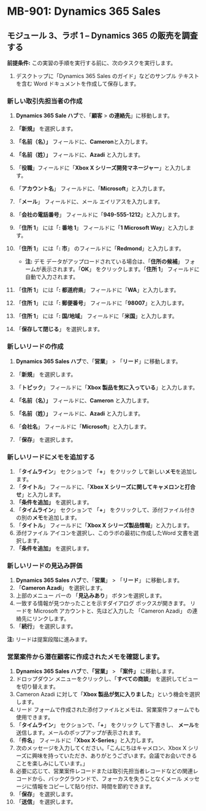 ﻿---
lab:
    title: '課題 01: Dynamics 365 Salesを調査'
    module: 'モジュール 03: Dynamics 365 Sales の概要'
---

# MB-901: Dynamics 365 Sales
## モジュール 3、ラボ 1 – Dynamics 365 の販売を調査する

**前提条件:** この実習の手順を実行する前に、次のタスクを実行します。

1. デスクトップに「Dynamics 365 Sales のガイド」などのサンプル テキストを含む Word ドキュメントを作成して保存します。

### 新しい取引先担当者の作成

1. **Dynamics 365 Sale ハブ**で、「**顧客** > **の連絡先**」に移動します。
1. **「新規」** を選択します。
1. **「名前（名）」** フィールドに、**Cameron**と入力します。
1. **「名前（姓）」** フィールドに、**Azadi** と入力します。
1. 「**役職**」フィールドに「**Xbox X シリーズ開発マネージャー**」と入力します。
1. 「**アカウント名**」 フィールドに、「**Microsoft**」と入力します。
1. 「**メール**」 フィールドに、メール エイリアスを入力します。
1. 「**会社の電話番号**」 フィールドに「**949-555-1212**」と入力します。
1. 「**住所 1**」 には「**: 番地 1**」 フィールドに「**1 Microsoft Way**」と入力します。
1. 「**住所 1**」 には「**: 市**」 のフィールドに「**Redmond**」と入力します。
    - **注:** デモ データがアップロードされている場合は、「**住所の候補**」 フォームが表示されます。「**OK**」 をクリックします。「**住所 1**」 フィールドに自動で入力されます。 
1. 「**住所 1**」 には「**: 都道府県**」 フィールドに「**WA**」と入力します。
1. 「**住所 1**」 には「**: 郵便番号**」 フィールドに「**98007**」と入力します。
1. 「**住所 1**」 には「**: 国/地域**」 フィールドに「**米国**」と入力します。

1. 「**保存して閉じる**」 を選択します。

### 新しいリードの作成

1. **Dynamics 365 Sales ハブ**で、「**営業**」 > 「**リード**」に移動します。
1. 「**新規**」 を選択します。
1. 「**トピック**」 フィールドに「**Xbox 製品を気に入っている**」と入力します。
1. **「名前（名）」** フィールドに、**Cameron** と入力します。
1. **「名前（姓）」** フィールドに、**Azadi** と入力します。
1. 「**会社名**」 フィールドに「**Microsoft**」と入力します。

1. 「**保存**」 を選択します。

### 新しいリードにメモを追加する

1. 「**タイムライン**」 セクションで 「**+**」 をクリック して新しい**メモ**を追加します。
1. 「**タイトル**」 フィールドに、「**Xbox X シリーズに関してキャメロンと打合せ**」と入力します。
1. **「条件を追加」** を選択します。
1. 「**タイムライン**」 セクションで 「**+**」 をクリックして、添付ファイル付きの別の**メモ**を追加します。
1. 「**タイトル**」 フィールドに「**Xbox X シリーズ製品情報**」と入力します。
1. 添付ファイル アイコンを選択し、このラボの最初に作成したWord 文書を選択します。
1. **「条件を追加」** を選択します。

### 新しいリードの見込み評価

1. **Dynamics 365 Sales ハブ**で、「**営業**」 > 「**リード**」 に移動します。
1. 「**Cameron Azadi**」 を選択します。
1. 上部のメニュー バーの 「**見込みあり**」 ボタンを選択します。 
1. 一致する情報が見つかったことを示すダイアログ ボックスが開きます。  リードを Microsoft アカウントと、先ほど入力した 「Cameron Azadi」 の連絡先にリンクします。
1. 「**続行**」 を選択します。

**注:** リードは提案段階に進みます。

### 営業案件から潜在顧客に作成されたメモを確認します。

1. **Dynamics 365 Sales ハブ**で、**「営業」** > **「案件」** に移動します。
1. ドロップダウン メニューをクリックし、「**すべての商談**」 を選択してビューを切り替えます。
1. Cameron Azadi に対して「**Xbox 製品が気に入りました**」という機会を選択します。
1. リード フォームで作成された添付ファイルとメモは、営業案件フォームでも使用できます。 
1. 「**タイムライン**」 セクションで、「**+**」 をクリック して下書きし、 **メール**を送信します。メールのポップアップが表示されます。
1. 「**件名**」 フィールドに「**Xbox X-Series**」と入力します。
1. 次のメッセージを入力してください。「こんにちはキャメロン、Xbox X シリーズに興味を持っていただき、ありがとうございます。会議でお会いできることを楽しみにしています。」 
1. 必要に応じて、営業案件レコードまたは取引先担当者レコードなどの関連レコードから、バックグラウンドで、フォーカスを失うことなくメール メッセージに情報をコピーして貼り付け、時間を節約できます。
1. 「**保存**」 を選択します。
1. 「**送信**」 を選択します。




